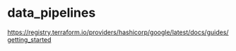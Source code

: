 # data_pipelines

https://registry.terraform.io/providers/hashicorp/google/latest/docs/guides/getting_started
